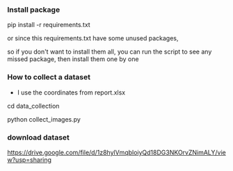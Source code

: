 ### Install package
pip install -r requirements.txt

or since this requirements.txt have some unused packages,

so if you don't want to install them all,
you can run the script to see any missed package, then install them one by one


### How to collect a dataset
 - I use the coordinates from report.xlsx
 
 cd data_collection
 
 python collect_images.py
 
 
 
 ### download dataset
 https://drive.google.com/file/d/1z8hylVmqbloiyQd18DG3NKOrvZNimALY/view?usp=sharing




